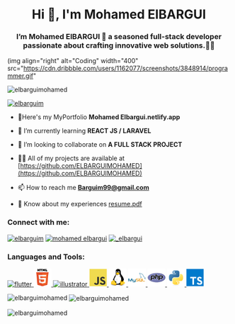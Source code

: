<h1 align="center">Hi 👋, I'm Mohamed ElBARGUI</h1>
<h3 align="center">I’m Mohamed ElBARGUI 👋 a seasoned full-stack developer passionate about crafting innovative web solutions.👨‍💻</h3>

(img align="right" alt="Coding" width="400" src="https://cdn.dribbble.com/users/1162077/screenshots/3848914/programmer.gif"
<p align="left"> <img src="https://komarev.com/ghpvc/?username=elbarguimohamed&label=Profile%20views&color=0e75b6&style=flat" alt="elbarguimohamed" /> </p>

<p align="left"> <a href="https://twitter.com/elbarguim" target="blank"><img src="https://img.shields.io/twitter/follow/elbarguim?logo=twitter&style=for-the-badge" alt="elbarguim" /></a> </p>

- 🔭Here's my MyPortfolio **Mohamed Elbargui.netlify.app**

- 🌱 I’m currently learning **REACT JS / LARAVEL**

- 👯 I’m looking to collaborate on **A FULL STACK PROJECT**

- 👨‍💻 All of my projects are available at [https://github.com/ELBARGUIMOHAMED](https://github.com/ELBARGUIMOHAMED)

- 📫 How to reach me **Barguim99@gmail.com**

- 📄 Know about my experiences [resume.pdf](resume.pdf)

<h3 align="left">Connect with me:</h3>
<p align="left">
<a href="https://twitter.com/elbarguim" target="blank"><img align="center" src="https://raw.githubusercontent.com/rahuldkjain/github-profile-readme-generator/master/src/images/icons/Social/twitter.svg" alt="elbarguim" height="30" width="40" /></a>
<a href="https://linkedin.com/in/mohamed elbargui" target="blank"><img align="center" src="https://raw.githubusercontent.com/rahuldkjain/github-profile-readme-generator/master/src/images/icons/Social/linked-in-alt.svg" alt="mohamed elbargui" height="30" width="40" /></a>
<a href="https://instagram.com/_elbargui" target="blank"><img align="center" src="https://raw.githubusercontent.com/rahuldkjain/github-profile-readme-generator/master/src/images/icons/Social/instagram.svg" alt="_elbargui" height="30" width="40" /></a>
</p>

<h3 align="left">Languages and Tools:</h3>
<p align="left"> <a href="https://flutter.dev" target="_blank" rel="noreferrer"> <img src="https://www.vectorlogo.zone/logos/flutterio/flutterio-icon.svg" alt="flutter" width="40" height="40"/> </a> <a href="https://www.w3.org/html/" target="_blank" rel="noreferrer"> <img src="https://raw.githubusercontent.com/devicons/devicon/master/icons/html5/html5-original-wordmark.svg" alt="html5" width="40" height="40"/> </a> <a href="https://www.adobe.com/in/products/illustrator.html" target="_blank" rel="noreferrer"> <img src="https://www.vectorlogo.zone/logos/adobe_illustrator/adobe_illustrator-icon.svg" alt="illustrator" width="40" height="40"/> </a> <a href="https://developer.mozilla.org/en-US/docs/Web/JavaScript" target="_blank" rel="noreferrer"> <img src="https://raw.githubusercontent.com/devicons/devicon/master/icons/javascript/javascript-original.svg" alt="javascript" width="40" height="40"/> </a> <a href="https://www.linux.org/" target="_blank" rel="noreferrer"> <img src="https://raw.githubusercontent.com/devicons/devicon/master/icons/linux/linux-original.svg" alt="linux" width="40" height="40"/> </a> <a href="https://www.mysql.com/" target="_blank" rel="noreferrer"> <img src="https://raw.githubusercontent.com/devicons/devicon/master/icons/mysql/mysql-original-wordmark.svg" alt="mysql" width="40" height="40"/> </a> <a href="https://www.php.net" target="_blank" rel="noreferrer"> <img src="https://raw.githubusercontent.com/devicons/devicon/master/icons/php/php-original.svg" alt="php" width="40" height="40"/> </a> <a href="https://www.python.org" target="_blank" rel="noreferrer"> <img src="https://raw.githubusercontent.com/devicons/devicon/master/icons/python/python-original.svg" alt="python" width="40" height="40"/> </a> <a href="https://www.typescriptlang.org/" target="_blank" rel="noreferrer"> <img src="https://raw.githubusercontent.com/devicons/devicon/master/icons/typescript/typescript-original.svg" alt="typescript" width="40" height="40"/> </a> </p>

<p><img align="left" src="https://github-readme-stats.vercel.app/api/top-langs?username=elbarguimohamed&show_icons=true&locale=en&layout=compact" alt="elbarguimohamed" /></p>

<p>&nbsp;<img align="center" src="https://github-readme-stats.vercel.app/api?username=elbarguimohamed&show_icons=true&locale=en" alt="elbarguimohamed" /></p>

<p><img align="center" src="https://github-readme-streak-stats.herokuapp.com/?user=elbarguimohamed&" alt="elbarguimohamed" /></p>
